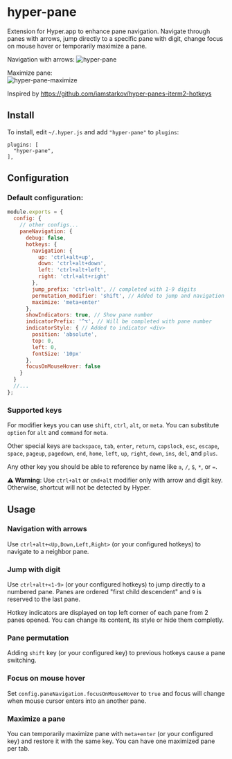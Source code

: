 # hyper-pane
Extension for Hyper.app to enhance pane navigation. Navigate through panes with arrows, jump directly to a specific pane with digit, change focus on mouse hover or temporarily maximize a pane.

Navigation with arrows:
![hyper-pane](https://cloud.githubusercontent.com/assets/4137761/22717106/844a9c5c-ed99-11e6-8e88-8c71a8cbbd5a.gif)


Maximize pane:  
![hyper-pane-maximize](https://cloud.githubusercontent.com/assets/4137761/24831980/a0f2e86a-1ca5-11e7-80f5-f6a986863546.gif)

Inspired by https://github.com/iamstarkov/hyper-panes-iterm2-hotkeys

## Install

To install, edit `~/.hyper.js` and add `"hyper-pane"` to `plugins`:

```
plugins: [
  "hyper-pane",
],
```

## Configuration

### Default configuration:
``` js
module.exports = {
  config: {
    // other configs...
    paneNavigation: {
      debug: false,
      hotkeys: {
        navigation: {
          up: 'ctrl+alt+up',
          down: 'ctrl+alt+down',
          left: 'ctrl+alt+left',
          right: 'ctrl+alt+right'
        },
        jump_prefix: 'ctrl+alt', // completed with 1-9 digits
        permutation_modifier: 'shift', // Added to jump and navigation hotkeys for pane permutation
        maximize: 'meta+enter'
      },
      showIndicators: true, // Show pane number
      indicatorPrefix: '^⌥', // Will be completed with pane number
      indicatorStyle: { // Added to indicator <div>
        position: 'absolute',
        top: 0,
        left: 0,
        fontSize: '10px'
      },
      focusOnMouseHover: false
    }
  }
  //...
};
```
### Supported keys
For modifier keys you can use `shift`, `ctrl`, `alt`, or `meta`. You can substitute `option` for `alt` and `command` for `meta`.

Other special keys are `backspace`, `tab`, `enter`, `return`, `capslock`, `esc`, `escape`, `space`, `pageup`, `pagedown`, `end`, `home`, `left`, `up`, `right`, `down`, `ins`, `del`, and `plus`.

Any other key you should be able to reference by name like `a`, `/`, `$`, `*`, or `=`.

**⚠ Warning**: Use `ctrl+alt` or `cmd+alt` modifier only with arrow and digit key. Otherwise, shortcut will not be detected by Hyper.

## Usage
### Navigation with arrows

Use `ctrl+alt+<Up,Down,Left,Right>` (or your configured hotkeys) to navigate to a neighbor pane.

### Jump with digit

Use `ctrl+alt+<1-9>` (or your configured hotkeys) to jump directly to a numbered pane.
Panes are ordered "first child descendent" and `9` is reserved to the last pane.

Hotkey indicators are displayed on top left corner of each pane from 2 panes opened.
You can change its content, its style or hide them completly.

### Pane permutation

Adding `shift` key (or your configured key) to previous hotkeys cause a pane switching.

### Focus on mouse hover

Set `config.paneNavigation.focusOnMouseHover` to `true` and focus will change when mouse cursor enters into an another pane.

### Maximize a pane

You can temporarily maximize pane with `meta+enter` (or your configured key) and restore it with the same key.
You can have one maximized pane per tab.



